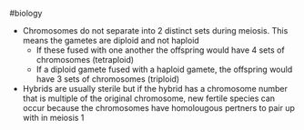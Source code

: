 #biology 
- Chromosomes do not separate into 2 distinct sets during meiosis. This means the gametes are diploid and not haploid
    - If these fused with one another the offspring would have 4 sets of chromosomes (tetraploid)
    - If a diploid gamete fused with a haploid gamete, the offspring would have 3 sets of chromosomes (triploid)
- Hybrids are usually sterile but if the hybrid has a chromosome number that is multiple of the original chromosome, new fertile species can occur because the chromosomes have homolougous pertners to pair up with in meiosis 1